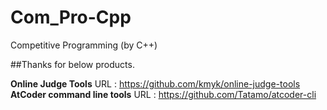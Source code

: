 # Com_Pro-Cpp
Competitive Programming (by C++)

##Thanks for below products.

**Online Judge Tools**  URL : <https://github.com/kmyk/online-judge-tools>
**AtCoder command line tools**  URL : <https://github.com/Tatamo/atcoder-cli>
